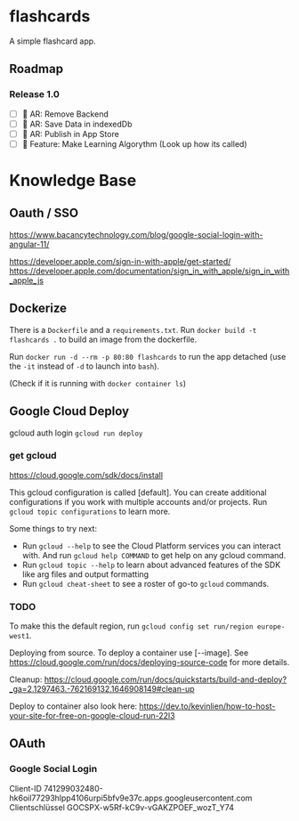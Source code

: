 # flashcards

A simple flashcard app.

## Roadmap

### Release 1.0

- [ ] 🚧 AR: Remove Backend
- [ ] 🚧 AR: Save Data in indexedDb
- [ ] 🚧 AR: Publish in App Store
- [ ] 🚀 Feature: Make Learning Algorythm (Look up how its called)

# Knowledge Base

## Oauth / SSO

https://www.bacancytechnology.com/blog/google-social-login-with-angular-11/

https://developer.apple.com/sign-in-with-apple/get-started/
https://developer.apple.com/documentation/sign_in_with_apple/sign_in_with_apple_js

## Dockerize

There is a `Dockerfile` and a `requirements.txt`.
Run `docker build -t flashcards .` to build an image from the dockerfile.

Run `docker run -d --rm -p 80:80 flashcards` to run the app detached (use the `-it` instead of `-d` to launch into `bash`).

(Check if it is running with `docker container ls`)

## Google Cloud Deploy

gcloud auth login
`gcloud run deploy`

### get gcloud

https://cloud.google.com/sdk/docs/install

This gcloud configuration is called [default]. You can create additional configurations if you work with multiple accounts and/or projects.
Run `gcloud topic configurations` to learn more.

Some things to try next:

- Run `gcloud --help` to see the Cloud Platform services you can interact with. And run `gcloud help COMMAND` to get help on any gcloud command.
- Run `gcloud topic --help` to learn about advanced features of the SDK like arg files and output formatting
- Run `gcloud cheat-sheet` to see a roster of go-to `gcloud` commands.

### TODO

To make this the default region, run `gcloud config set run/region europe-west1`.

Deploying from source. To deploy a container use [--image]. See https://cloud.google.com/run/docs/deploying-source-code for more details.

Cleanup: https://cloud.google.com/run/docs/quickstarts/build-and-deploy?_ga=2.1297463.-762169132.1646908149#clean-up

Deploy to container also look here: https://dev.to/kevinlien/how-to-host-your-site-for-free-on-google-cloud-run-22l3

## OAuth

### Google Social Login

Client-ID
741299032480-hk6oil77293hlpp4106urpi5bfv9e37c.apps.googleusercontent.com
Clientschlüssel
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

